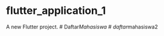 # flutter_application_1

A new Flutter project.
#   D a f t a r _ M a h a s i s w a  
 #   d a f t a r _ m a h a s i s w a 2  
 